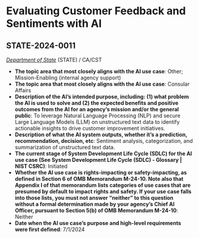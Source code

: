 # Evaluating Customer Feedback and Sentiments with AI
## STATE-2024-0011
_[Department of State](<../3_agency/Department of State.md>)_ (STATE) / CA/CST


+ **The topic area that most closely aligns with the AI use case**: Other; Mission-Enabling (internal agency support)
+ **The topic area that most closely aligns with the AI use case**: Consular Affairs
+ **Description of the AI’s intended purpose, including: (1) what problem the AI is used to solve and (2) the expected benefits and positive outcomes from the AI for an agency’s mission and/or the general public**: To leverage Natural Language Processing (NLP) and secure Large Language Models (LLM) on unstructured text data to identify actionable insights to drive customer improvement initiatives.
+ **Description of what the AI system outputs, whether it’s a prediction, recommendation, decision, etc**: Sentiment analysis, categorization, and summarization of unstructured text data.
+ **The current stage of System Development Life Cycle (SDLC) for the AI use case (See System Development Life Cycle (SDLC) - Glossary | NIST CSRC)**: Initiated
+ **Whether the AI use case is rights-impacting or safety-impacting, as defined in Section 6 of OMB Memorandum M-24-10. Note also that Appendix I of that memorandum lists categories of use cases that are presumed by default to impact rights and safety. If your use case falls into those lists, you must not answer “neither” to this question without a formal determination made by your agency’s Chief AI Officer, pursuant to Section 5(b) of OMB Memorandum M-24-10**: Neither
+ **Date when the AI use case’s purpose and high-level requirements were first defined**: 7/1/2024